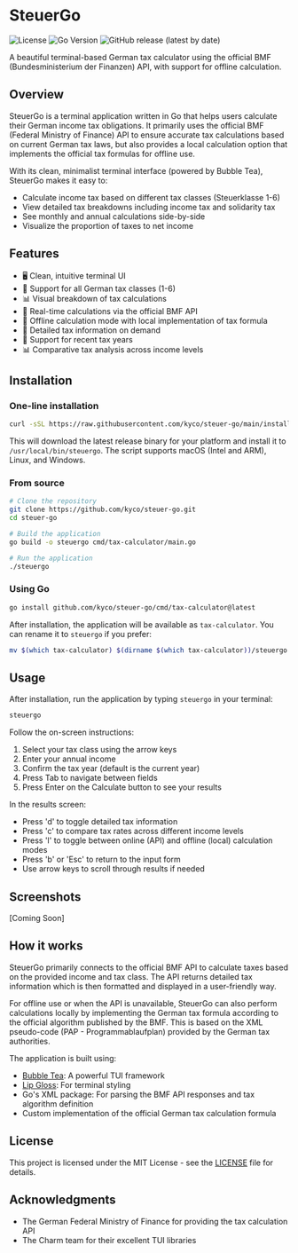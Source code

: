 # SteuerGo

![License](https://img.shields.io/badge/license-MIT-blue)
![Go Version](https://img.shields.io/badge/go-%3E%3D1.18-blue)
![GitHub release (latest by date)](https://img.shields.io/github/v/release/kyco/steuer-go)

A beautiful terminal-based German tax calculator using the official BMF (Bundesministerium der Finanzen) API, with support for offline calculation.

## Overview

SteuerGo is a terminal application written in Go that helps users calculate their German income tax obligations. It primarily uses the official BMF (Federal Ministry of Finance) API to ensure accurate tax calculations based on current German tax laws, but also provides a local calculation option that implements the official tax formulas for offline use.

With its clean, minimalist terminal interface (powered by Bubble Tea), SteuerGo makes it easy to:

- Calculate income tax based on different tax classes (Steuerklasse 1-6)
- View detailed tax breakdowns including income tax and solidarity tax
- See monthly and annual calculations side-by-side
- Visualize the proportion of taxes to net income

## Features

- 🖥️ Clean, intuitive terminal UI
- 🔢 Support for all German tax classes (1-6)
- 📊 Visual breakdown of tax calculations
- 🔄 Real-time calculations via the official BMF API
- 🧮 Offline calculation mode with local implementation of tax formula
- 📝 Detailed tax information on demand
- 📅 Support for recent tax years
- 📊 Comparative tax analysis across income levels

## Installation

### One-line installation

```bash
curl -sSL https://raw.githubusercontent.com/kyco/steuer-go/main/install.sh | bash
```

This will download the latest release binary for your platform and install it to `/usr/local/bin/steuergo`. The script supports macOS (Intel and ARM), Linux, and Windows.

### From source

```bash
# Clone the repository
git clone https://github.com/kyco/steuer-go.git
cd steuer-go

# Build the application
go build -o steuergo cmd/tax-calculator/main.go

# Run the application
./steuergo
```

### Using Go

```bash
go install github.com/kyco/steuer-go/cmd/tax-calculator@latest
```

After installation, the application will be available as `tax-calculator`. You can rename it to `steuergo` if you prefer:

```bash
mv $(which tax-calculator) $(dirname $(which tax-calculator))/steuergo
```

## Usage

After installation, run the application by typing `steuergo` in your terminal:

```bash
steuergo
```

Follow the on-screen instructions:

1. Select your tax class using the arrow keys
2. Enter your annual income
3. Confirm the tax year (default is the current year)
4. Press Tab to navigate between fields
5. Press Enter on the Calculate button to see your results

In the results screen:
- Press 'd' to toggle detailed tax information
- Press 'c' to compare tax rates across different income levels
- Press 'l' to toggle between online (API) and offline (local) calculation modes
- Press 'b' or 'Esc' to return to the input form
- Use arrow keys to scroll through results if needed

## Screenshots

[Coming Soon]

## How it works

SteuerGo primarily connects to the official BMF API to calculate taxes based on the provided income and tax class. The API returns detailed tax information which is then formatted and displayed in a user-friendly way.

For offline use or when the API is unavailable, SteuerGo can also perform calculations locally by implementing the German tax formula according to the official algorithm published by the BMF. This is based on the XML pseudo-code (PAP - Programmablaufplan) provided by the German tax authorities.

The application is built using:
- [Bubble Tea](https://github.com/charmbracelet/bubbletea): A powerful TUI framework
- [Lip Gloss](https://github.com/charmbracelet/lipgloss): For terminal styling
- Go's XML package: For parsing the BMF API responses and tax algorithm definition
- Custom implementation of the official German tax calculation formula

## License

This project is licensed under the MIT License - see the [LICENSE](LICENSE) file for details.

## Acknowledgments

- The German Federal Ministry of Finance for providing the tax calculation API
- The Charm team for their excellent TUI libraries
